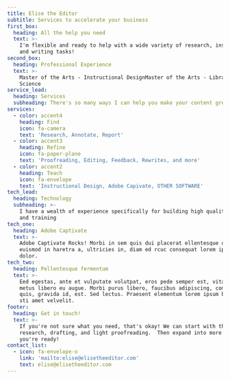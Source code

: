 ```yaml
---
title: Elise the Editor
subtitle: Services to accelerate your business
first_box:
  heading: All the help you need
  text: >-
    I'm flexible and ready to help with a wide variety of research, instruction,
    and writing tasks!
second_box:
  heading: Professional Experience
  text: >-
    Master of the Arts - Instructional DesignMaster of the Arts - Library
    Science
service_lead:
  heading: Services
  subheading: There's so many ways I can help you make your content great2!
services:
  - color: accent4
    heading: Find
    icon: fa-camera
    text: 'Research, Annotate, Report'
  - color: accent3
    heading: Refine
    icon: fa-paper-plane
    text: 'Proofreading, Editing, Feedback, Rewrites, and more'
  - color: accent2
    heading: Teach
    icon: fa-envelope
    text: 'Instructional Design, Adobe Capivate, OTHER SOFTWARE'
tech_lead:
  heading: Technology
  subheading: >-
    I have a wealth of experience specifically for building high quality content
    and training
tech_one:
  heading: Adobe Captivate
  text: >-
    Adobe Captivate Rocks! Morbi in sem quis dui placerat ellentesque odio nisi
    euismod in haretra a, ultricies in, diam ed rcuc consequat lorem ipsum
    dolor.
tech_two:
  heading: Pellentesque fermentum
  text: >-
    Eed egestas, ante et vulputate volutpat, eros pede semper est, vitae luctus
    metus libero eu augue. Morbi purus libero, faucibus adipiscing, commodo
    quis, gravida id, est. Sed lectus. Praesent elementum lorem ipsum blandid
    sti amet velvelit.
footer:
  heading: Get in touch!
  text: >-
    If you're not sure what you need, that's okay! We can start with the basics:
    research, drafting, and light proofreading.  Then expand into more when
    you're ready!
contact_list:
  - icon: fa-envelope-o
    link: 'mailto:elise@elisetheeditor.com'
    text: elise@elisetheeditor.com
---
```


